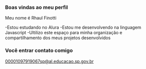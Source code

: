 ### Boas vindas ao meu perfil

Meu nome é Rhaul Finotti

-Estou estudando no Alura 
-Estou me desenvolvendo na linguagem Javascript
-Ultilizo este espaço para minha organização e compartilhamento dos meus projetos desenvolvidos

### Você entrar contato comigo

00001097919067sp@al.educacao.sp.gov.br
